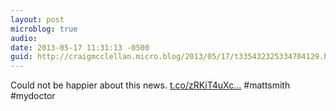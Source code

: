 ```yaml
---
layout: post
microblog: true
audio: 
date: 2013-05-17 11:31:13 -0500
guid: http://craigmcclellan.micro.blog/2013/05/17/t335432325334704129.html
---
```

Could not be happier about this news. [t.co/zRKiT4uXc...](http://t.co/zRKiT4uXcp) #mattsmith #mydoctor
